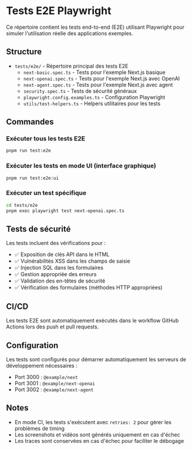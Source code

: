 # Tests E2E Playwright

Ce répertoire contient les tests end-to-end (E2E) utilisant Playwright pour simuler l'utilisation réelle des applications exemples.

## Structure

- `tests/e2e/` - Répertoire principal des tests E2E
  - `next-basic.spec.ts` - Tests pour l'exemple Next.js basique
  - `next-openai.spec.ts` - Tests pour l'exemple Next.js avec OpenAI
  - `next-agent.spec.ts` - Tests pour l'exemple Next.js avec agent
  - `security.spec.ts` - Tests de sécurité généraux
  - `playwright.config.examples.ts` - Configuration Playwright
  - `utils/test-helpers.ts` - Helpers utilitaires pour les tests

## Commandes

### Exécuter tous les tests E2E

```bash
pnpm run test:e2e
```

### Exécuter les tests en mode UI (interface graphique)

```bash
pnpm run test:e2e:ui
```

### Exécuter un test spécifique

```bash
cd tests/e2e
pnpm exec playwright test next-openai.spec.ts
```

## Tests de sécurité

Les tests incluent des vérifications pour :

- ✅ Exposition de clés API dans le HTML
- ✅ Vulnérabilités XSS dans les champs de saisie
- ✅ Injection SQL dans les formulaires
- ✅ Gestion appropriée des erreurs
- ✅ Validation des en-têtes de sécurité
- ✅ Vérification des formulaires (méthodes HTTP appropriées)

## CI/CD

Les tests E2E sont automatiquement exécutés dans le workflow GitHub Actions lors des push et pull requests.

## Configuration

Les tests sont configurés pour démarrer automatiquement les serveurs de développement nécessaires :
- Port 3000 : `@example/next`
- Port 3001 : `@example/next-openai`
- Port 3002 : `@example/next-agent`

## Notes

- En mode CI, les tests s'exécutent avec `retries: 2` pour gérer les problèmes de timing
- Les screenshots et vidéos sont générés uniquement en cas d'échec
- Les traces sont conservées en cas d'échec pour faciliter le débogage

